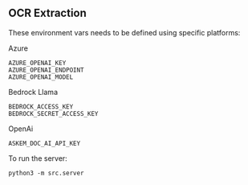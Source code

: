 ## OCR Extraction

These environment vars needs to be defined using specific platforms:

Azure 
```
AZURE_OPENAI_KEY
AZURE_OPENAI_ENDPOINT
AZURE_OPENAI_MODEL
```

Bedrock Llama
```
BEDROCK_ACCESS_KEY
BEDROCK_SECRET_ACCESS_KEY
```

OpenAi
```
ASKEM_DOC_AI_API_KEY
```



To run the server:
```
python3 -m src.server
```
